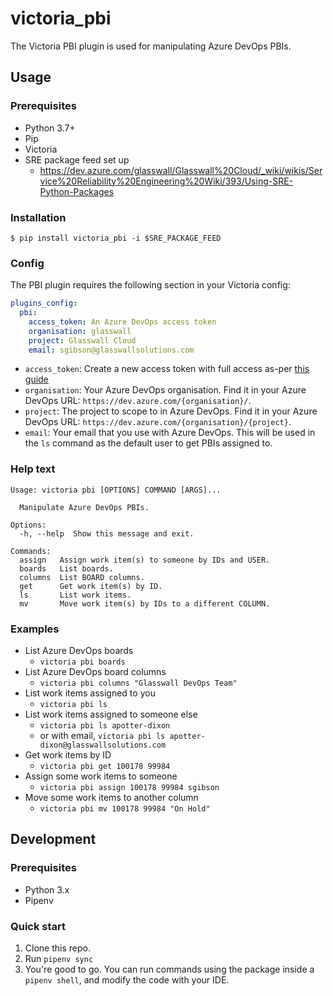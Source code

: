 # victoria_pbi

The Victoria PBI plugin is used for manipulating Azure DevOps PBIs.

## Usage

### Prerequisites
- Python 3.7+
- Pip
- Victoria
- SRE package feed set up
  - https://dev.azure.com/glasswall/Glasswall%20Cloud/_wiki/wikis/Service%20Reliability%20Engineering%20Wiki/393/Using-SRE-Python-Packages

### Installation
```terminal
$ pip install victoria_pbi -i $SRE_PACKAGE_FEED
```

### Config
The PBI plugin requires the following section in your Victoria config:

```yaml
plugins_config:
  pbi:
    access_token: An Azure DevOps access token
    organisation: glasswall
    project: Glasswall Cloud
    email: sgibson@glasswallsolutions.com
```

- `access_token`: Create a new access token with full access as-per 
  [this guide](https://docs.microsoft.com/en-us/azure/devops/organizations/accounts/use-personal-access-tokens-to-authenticate?view=azure-devops)
- `organisation`: Your Azure DevOps organisation. Find it in your Azure DevOps
  URL: `https://dev.azure.com/{organisation}/`.
- `project`: The project to scope to in Azure DevOps. Find it in your Azure
  DevOps URL: `https://dev.azure.com/{organisation}/{project}`.
- `email`: Your email that you use with Azure DevOps. This will be used in the
  `ls` command as the default user to get PBIs assigned to.

### Help text
```
Usage: victoria pbi [OPTIONS] COMMAND [ARGS]...

  Manipulate Azure DevOps PBIs.

Options:
  -h, --help  Show this message and exit.

Commands:
  assign   Assign work item(s) to someone by IDs and USER.
  boards   List boards.
  columns  List BOARD columns.
  get      Get work item(s) by ID.
  ls       List work items.
  mv       Move work item(s) by IDs to a different COLUMN.
```

### Examples
- List Azure DevOps boards
    - `victoria pbi boards`
- List Azure DevOps board columns
    - `victoria pbi columns "Glasswall DevOps Team"`
- List work items assigned to you
    - `victoria pbi ls`
- List work items assigned to someone else
    - `victoria pbi ls apotter-dixon`
    - or with email, `victoria pbi ls apotter-dixon@glasswallsolutions.com`
- Get work items by ID
    - `victoria pbi get 100178 99984`
- Assign some work items to someone
    - `victoria pbi assign 100178 99984 sgibson`
- Move some work items to another column
    - `victoria pbi mv 100178 99984 "On Hold"`

## Development

### Prerequisites
- Python 3.x
- Pipenv

### Quick start
1. Clone this repo.
2. Run `pipenv sync`
3. You're good to go. You can run commands using the package inside a
   `pipenv shell`, and modify the code with your IDE.
   